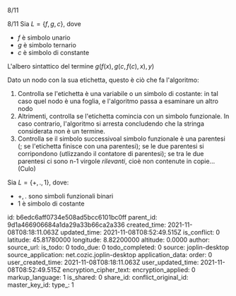 8/11

8/11
Sia $L=\{f,g,c\}$, dove
- *f* è simbolo unario
- *g* è simbolo ternario
- *c* è simbolo di constante

L'albero sintattico del termine
$g(f(x),g(c,f(c),x),y)$

Dato un nodo con la sua etichetta, questo è ciò che fa l'algoritmo:
1) Controlla se l'etichetta è una variabile o un simbolo di costante: in tal caso quel nodo è una foglia, e l'algoritmo passa a esaminare un altro nodo
2) Altrimenti, controlla se l'etichetta comincia con un simbolo funzionale. In caso contrario, l'algoritmo si arresta concludendo che la stringa considerata non è un termine.
3) Controlla se il simbolo successivoal simbolo funzionale è una parentesi (; se l'etichetta finisce con una parentesi); se le due parentesi si corripondono (utlizzando il contatore di parentesi); se tra le due parentesi ci sono n-1 virgole *rilevanti*, cioè non contenute in copie... (Culo)


Sia $L=\{+,.,1\}$, dove:
- $+,.$ sono simboli funzionali binari
- 1 è simbolo di costante



id: b6edc6aff0734e508ad5bcc6101bc0ff
parent_id: 9d1a466906684a1da29a33b66ca2a336
created_time: 2021-11-08T08:18:11.063Z
updated_time: 2021-11-08T08:52:49.515Z
is_conflict: 0
latitude: 45.81780000
longitude: 8.82200000
altitude: 0.0000
author: 
source_url: 
is_todo: 0
todo_due: 0
todo_completed: 0
source: joplin-desktop
source_application: net.cozic.joplin-desktop
application_data: 
order: 0
user_created_time: 2021-11-08T08:18:11.063Z
user_updated_time: 2021-11-08T08:52:49.515Z
encryption_cipher_text: 
encryption_applied: 0
markup_language: 1
is_shared: 0
share_id: 
conflict_original_id: 
master_key_id: 
type_: 1